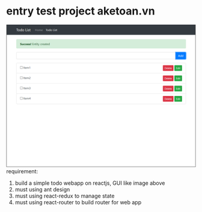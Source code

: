 # entry test project aketoan.vn
![Todo app](./todo-app.png)
requirement:
1. build a simple todo webapp on reactjs, GUI like image above
2. must using ant design
3. must using react-redux to manage state
4. must using react-router to build router for web app